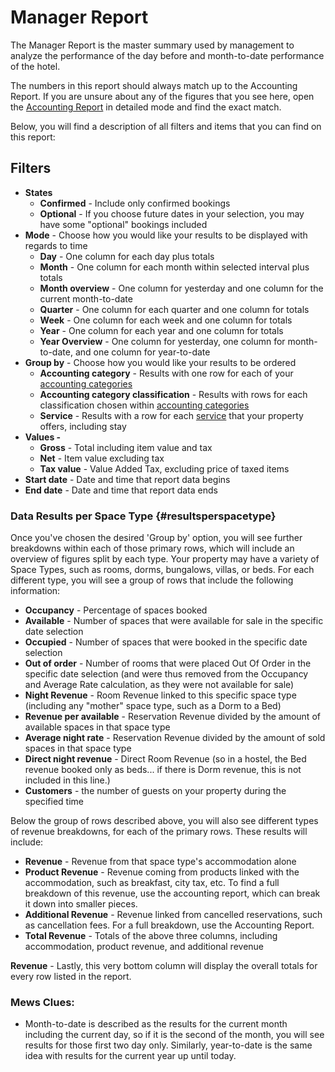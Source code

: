 # Manager Report

The Manager Report is the master summary used by management to analyze the performance of the day before and month-to-date performance of the hotel.

The numbers in this report should always match up to the Accounting Report. If you are unsure about any of the figures that you see here, open the [Accounting Report](accounting-report.md) in detailed mode and find the exact match.

Below, you will find a description of all filters and items that you can find on this report:

## Filters

* **States**
  * **Confirmed** - Include only confirmed bookings
  * **Optional** - If you choose future dates in your selection, you may have some "optional" bookings included
* **Mode** - Choose how you would like your results to be displayed with regards to time
  * **Day** - One column for each day plus totals
  * **Month** - One column for each month within selected interval plus totals
  * **Month overview** - One column for yesterday and one column for the current month-to-date
  * **Quarter** - One column for each quarter and one column for totals
  * **Week** - One column for each week and one column for totals
  * **Year** - One column for each year and one column for totals
  * **Year Overview** - One column for yesterday, one column for month-to-date, and one column for year-to-date 
* **Group by** - Choose how you would like your results to be ordered
  * **Accounting category** - Results with one row for each of your [accounting categories ](https://github.com/MewsSystems/gitbook-guide/tree/af68e584f63e109a2686cf1a98b6be03c692d16b/settings/finance-settings/accounting-categories.md)
  * **Accounting category classification** - Results with rows for each classification chosen within [accounting categories](https://github.com/MewsSystems/gitbook-guide/tree/af68e584f63e109a2686cf1a98b6be03c692d16b/settings/finance-settings/accounting-categories.md)
  * **Service** - Results with a row for each [service](https://github.com/MewsSystems/gitbook-guide/tree/af68e584f63e109a2686cf1a98b6be03c692d16b/settings/sales-settings/services/README.md) that your property offers, including stay
* **Values -** 
  * **Gross** - Total including item value and tax
  * **Net** - Item value excluding tax
  * **Tax value** - Value Added Tax, excluding price of taxed items
* **Start date** - Date and time that report data begins
* **End date** - Date and time that report data ends

### Data Results per Space Type {#resultsperspacetype}

Once you've chosen the desired 'Group by' option, you will see further breakdowns within each of those primary rows, which will include an overview of figures split by each type. Your property may have a variety of Space Types, such as rooms, dorms, bungalows, villas, or beds. For each different type, you will see a group of rows that include the following information:

* **Occupancy** - Percentage of spaces booked
* **Available** - Number of spaces that were available for sale in the specific date selection
* **Occupied** - Number of spaces that were booked in the specific date selection
* **Out of order** - Number of rooms that were placed Out Of Order in the specific date selection \(and were thus removed from the Occupancy and Average Rate calculation, as they were not available for sale\)
* **Night Revenue** - Room Revenue linked to this specific space type \(including any "mother" space type, such as a Dorm to a Bed\)
* **Revenue per available** - Reservation Revenue divided by the amount of available spaces in that space type
* **Average night rate** - Reservation Revenue divided by the amount of sold spaces in that space type
* **Direct night revenue** - Direct Room Revenue \(so in a hostel, the Bed revenue booked only as beds... if there is Dorm revenue, this is not included in this line.\)
* **Customers** - the number of guests on your property during the specified time

Below the group of rows described above, you will also see different types of revenue breakdowns, for each of the primary rows. These results will include:

* **Revenue** - Revenue from that space type's accommodation alone
* **Product Revenue** - Revenue coming from products linked with the accommodation, such as breakfast, city tax, etc. To find a full breakdown of this revenue, use the accounting report, which can break it down into smaller pieces.
* **Additional Revenue** - Revenue linked from cancelled reservations, such as cancellation fees. For a full breakdown, use the Accounting Report.
* **Total Revenue** - Totals of the above three columns, including accommodation, product revenue, and additional revenue

**Revenue** - Lastly, this very bottom column will display the overall totals for every row listed in the report.

### Mews Clues:

* Month-to-date is described as the results for the current month including the current day, so if it is the second of the month, you will see results for those first two day only. Similarly, year-to-date is the same idea with results for the current year up until today.

